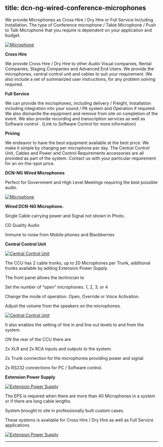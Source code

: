  title: dcn-ng-wired-conference-microphones
----------------------------------------------------------

We provide Microphones as Cross Hire / Dry Hire or Full Service Including Installation. The type of Conference microphone / Table Microphone / Push to Talk Microphone that you require is dependent on your application and budget.

[ ![Microphone](/wp-content/uploads/2011/09/101-300x288.jpg)](/wp-content/uploads/2011/09/101.jpg)

**Cross Hire**

We provide Cross Hire / Dry Hire to other Audio Visual companies, Rental Companies, Staging Companies and Advanced End Users. We provide the microphones, central control unit and cables to suit your requirement. We also include a set of summarized user instructions, for any problem solving required.

**Full Service**

We can provide the microphones, including delivery / Freight, Installation including integration into your sound / PA system and Operation if required. We also dismantle the equipment and remove from site on completion of the event. We also provide recording and transcription services as well as Software control . {Link to Software Control for more information}

**Pricing**

We endeavor to have the best equipment available at the best price. We make it simple by charging per microphone per day. The Central Control Unit, Cables and Power and Control Requirements accessories are all provided as part of the system. Contact us with your particular requirement for an on-the-spot price.

**DCN-NG Wired Microphones**

Perfect for Government and High Level Meetings requiring the best possible audio.

[ ![Microphone](/wp-content/uploads/2011/09/101-300x288.jpg)](/wp-content/uploads/2011/09/101.jpg)

**Wired DCN-NG Microphone.**

Single Cable carrying power and Signal not shown in Photo.

CD Quality Audio

Immune to noise from Mobile phones and Blackberries

**Central Control Unit**

[ ![Central Control Unit](/wp-content/uploads/2011/09/110-300x155.jpg)](/wp-content/uploads/2011/09/110.jpg)

The CCU has 2 cable trunks, up to 20 Microphones per Trunk, additional trunks available by adding Extension Power Supply.

The front panel allows the technician to

Set the number of &ldquo;open&rdquo; microphones. 1, 2, 3, or 4

Change the mode of operation. Open, Override or Voice Activation.

Adjust the volume from the speakers on the microphones.

[ ![Central Control Unit](/wp-content/uploads/2011/09/22-300x148.jpg)](/wp-content/uploads/2011/09/22.jpg)

It also enables the setting of line in and line out levels to and from the system.

ON the rear of the CCU there are

2x XLR and 2x RCA inputs and outputs to the system.

2x Trunk connection for the microphones providing power and signal.

2x RS232 connections for PC / Software control.

**Extension Power Supply**

[ ![Extension Power Supply](/wp-content/uploads/2011/09/12-300x168.png)](/wp-content/uploads/2011/09/12.png)

The EPS is required when there are more than 40 Microphones in a system or if there are long cable lengths.

System brought to site in professionally built custom cases.

These systems is available for Cross Hire / Dry Hire as well as Full Service applications.

[ ![Extension Power Supply](/wp-content/uploads/2011/09/112-294x300.jpg)](/wp-content/uploads/2011/09/112.jpg)




----------------------------------------------------------
